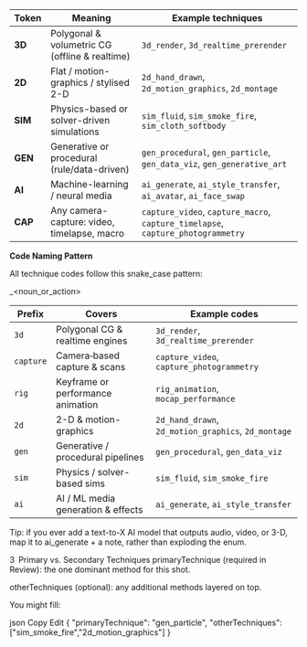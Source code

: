 | Token   | Meaning                                        | Example techniques                                                              |
| ------- | ---------------------------------------------- | ------------------------------------------------------------------------------- |
| **3D**  | Polygonal & volumetric CG (offline & realtime) | `3d_render`, `3d_realtime_prerender`                                            |
| **2D**  | Flat / motion-graphics / stylised 2-D          | `2d_hand_drawn`, `2d_motion_graphics`, `2d_montage`                             |
| **SIM** | Physics-based or solver-driven simulations     | `sim_fluid`, `sim_smoke_fire`, `sim_cloth_softbody`                             |
| **GEN** | Generative or procedural (rule/data-driven)    | `gen_procedural`, `gen_particle`, `gen_data_viz`, `gen_generative_art`          |
| **AI**  | Machine-learning / neural media                | `ai_generate`, `ai_style_transfer`, `ai_avatar`, `ai_face_swap`                 |
| **CAP** | Any camera-capture: video, timelapse, macro    | `capture_video`, `capture_macro`, `capture_timelapse`, `capture_photogrammetry` |


**Code Naming Pattern**


All technique codes follow this snake_case pattern:

<prefix>_<noun_or_action>



| Prefix    | Covers                             | Example codes                                       |
| --------- | ---------------------------------- | --------------------------------------------------- |
| `3d`      | Polygonal CG & realtime engines    | `3d_render`, `3d_realtime_prerender`                |
| `capture` | Camera‐based capture & scans       | `capture_video`, `capture_photogrammetry`           |
| `rig`     | Keyframe or performance animation  | `rig_animation`, `mocap_performance`                |
| `2d`      | 2-D & motion-graphics              | `2d_hand_drawn`, `2d_motion_graphics`, `2d_montage` |
| `gen`     | Generative / procedural pipelines  | `gen_procedural`, `gen_data_viz`                    |
| `sim`     | Physics / solver-based sims        | `sim_fluid`, `sim_smoke_fire`                       |
| `ai`      | AI / ML media generation & effects | `ai_generate`, `ai_style_transfer`                  |


Tip: if you ever add a text-to-X AI model that outputs audio, video, or 3-D, map it to ai_generate + a note, rather than exploding the enum.


3 Primary vs. Secondary Techniques
primaryTechnique (required in Review): the one dominant method for this shot.

otherTechniques (optional): any additional methods layered on top.

You might fill:

json
Copy
Edit
{
  "primaryTechnique": "gen_particle",
  "otherTechniques": ["sim_smoke_fire","2d_motion_graphics"]
}